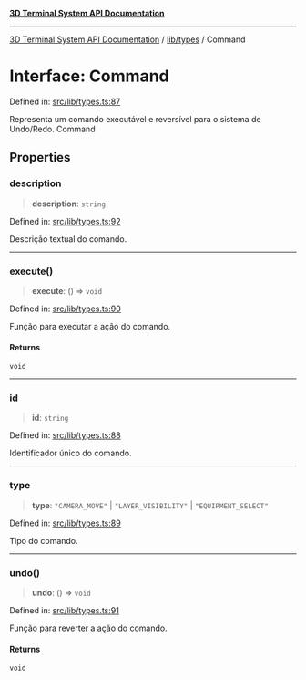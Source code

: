 [**3D Terminal System API Documentation**](../../../README.md)

***

[3D Terminal System API Documentation](../../../README.md) / [lib/types](../README.md) / Command

# Interface: Command

Defined in: [src/lib/types.ts:87](https://github.com/Dicommunitas/ThreeJS_Terminal_3D2/blob/2d6118765ed06f96efcb299ae199b08c708400c9/src/lib/types.ts#L87)

Representa um comando executável e reversível para o sistema de Undo/Redo.
 Command

## Properties

### description

> **description**: `string`

Defined in: [src/lib/types.ts:92](https://github.com/Dicommunitas/ThreeJS_Terminal_3D2/blob/2d6118765ed06f96efcb299ae199b08c708400c9/src/lib/types.ts#L92)

Descrição textual do comando.

***

### execute()

> **execute**: () => `void`

Defined in: [src/lib/types.ts:90](https://github.com/Dicommunitas/ThreeJS_Terminal_3D2/blob/2d6118765ed06f96efcb299ae199b08c708400c9/src/lib/types.ts#L90)

Função para executar a ação do comando.

#### Returns

`void`

***

### id

> **id**: `string`

Defined in: [src/lib/types.ts:88](https://github.com/Dicommunitas/ThreeJS_Terminal_3D2/blob/2d6118765ed06f96efcb299ae199b08c708400c9/src/lib/types.ts#L88)

Identificador único do comando.

***

### type

> **type**: `"CAMERA_MOVE"` \| `"LAYER_VISIBILITY"` \| `"EQUIPMENT_SELECT"`

Defined in: [src/lib/types.ts:89](https://github.com/Dicommunitas/ThreeJS_Terminal_3D2/blob/2d6118765ed06f96efcb299ae199b08c708400c9/src/lib/types.ts#L89)

Tipo do comando.

***

### undo()

> **undo**: () => `void`

Defined in: [src/lib/types.ts:91](https://github.com/Dicommunitas/ThreeJS_Terminal_3D2/blob/2d6118765ed06f96efcb299ae199b08c708400c9/src/lib/types.ts#L91)

Função para reverter a ação do comando.

#### Returns

`void`
